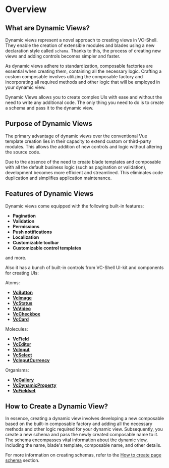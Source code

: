 # Overview

## What are Dynamic Views?

Dynamic views represent a novel approach to creating views in VC-Shell. They enable the creation of extensible modules and blades using a new declaration style called `schema`. Thanks to this, the process of creating new views and adding controls becomes simpler and faster.

As dynamic views adhere to standardization, composable factories are essential when creating them, containing all the necessary logic. Crafting a custom composable involves utilizing the composable factory and incorporating all required methods and other logic that will be employed in your dynamic view.

Dynamic Views allows you to create complex UIs with ease and without the need to write any additional code. The only thing you need to do is to create a schema and pass it to the dynamic view.

## Purpose of Dynamic Views

The primary advantage of dynamic views over the conventional Vue template creation lies in their capacity to extend custom or third-party modules. This allows the addition of new controls and logic without altering the source code.

Due to the absence of the need to create blade templates and composable with all the default business logic (such as pagination or validation), development becomes more efficient and streamlined. This eliminates code duplication and simplifies application maintenance.

## Features of Dynamic Views

Dynamic views come equipped with the following built-in features:
-   **Pagination**
-   **Validation**
-   **Permissions**
-   **Push notifications**
-   **Localization**
-   **Customizable toolbar**
-   **Customizable control templates**

and more.

Also it has a bunch of built-in controls from VC-Shell UI-kit and components for creating UIs:

Atoms:
-   **[VcButton](./../Controls/Atoms/VcButton.md)**
-   **[VcImage](./../Controls/Atoms/VcImage.md)**
-   **[VcStatus](../Controls/Atoms/VcStatus.md)**
-   **[VcVideo](../Controls/Atoms/VcVideo.md)**
-   **[VcCheckbox](../Controls/Atoms/VcCheckbox.md)**
-   **[VcCard](../Controls/Atoms/VcCard.md)**

Molecules:
-   **[VcField](../Controls/Molecules/VcField.md)**
-   **[VcEditor](../Controls/Molecules/VcEditor.md)**
-   **[VcInput](../Controls/Molecules/VcInput.md)**
-   **[VcSelect](../Controls/Molecules/VcSelect.md)**
-   **[VcInputCurrency](../Controls/Molecules/VcInputCurrency.md)**

Organisms:
-   **[VcGallery](../Controls/Organisms/VcGallery.md)**
-   **[VcDynamicProperty](../Controls/Organisms/VcDynamicProperty.md)**
-   **[VcFieldset](../Controls/Organisms/VcFieldset.md)**

## How to Create a Dynamic View?

In essence, creating a dynamic view involves developing a new composable based on the built-in composable factory and adding all the necessary methods and other logic required for your dynamic view. Subsequently, you create a new schema and pass the newly created composable name to it. The schema encompasses vital information about the dynamic view, including the name, blade's template, composable name, and other details.

For more information on creating schemas, refer to the [How to create page schema](./how-to-create-page-schema.md) section.
